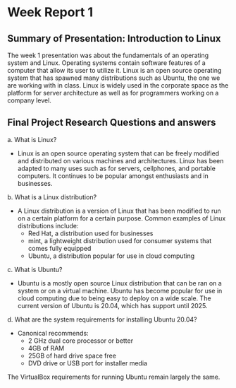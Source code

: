 # Week Report 1

## Summary of Presentation: Introduction to Linux

The week 1 presentation was about the fundamentals of an operating system and Linux. Operating systems contain software features of a computer that allow its user to utilize it. Linux is an open source operating system that has spawned many distributions such as Ubuntu, the one we are working with in class. Linux is widely used in the corporate space as the platform for server architecture as well as for programmers working on a company level.

## Final Project Research Questions and answers

a. What is Linux?
- Linux is an open source operating system that can be freely modified and distributed on various machines and architectures. Linux has been adapted to many uses such as for servers, cellphones, and portable computers. It continues to be popular amongst enthusiasts and in businesses.

b. What is a Linux distribution?
- A Linux distribution is a version of Linux that has been modified to run on a certain platform for a certain purpose. Common examples of Linux distributions include:
    - Red Hat, a distribution used for businesses
    - mint, a lightweight distribution used for consumer systems that comes fully equipped
    - Ubuntu, a distribution popular for use in cloud computing

c. What is Ubuntu?
- Ubuntu is a mostly open source Linux distribution that can be ran on a system or on a virtual machine. Ubuntu has become popular for use in cloud computing due to being easy to deploy on a wide scale. The current version of Ubuntu is 20.04, which has support until 2025. 

d. What are the system requirements for installing Ubuntu 20.04?
- Canonical recommends:
  - 2 GHz dual core processor or better
  - 4GB of RAM
  - 25GB of hard drive space free
  - DVD drive or USB port for installer media

The VirtualBox requirements for running Ubuntu remain largely the same.